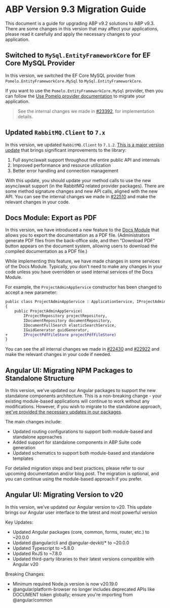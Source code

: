 # ABP Version 9.3 Migration Guide

This document is a guide for upgrading ABP v9.2 solutions to ABP v9.3. There are some changes in this version that may affect your applications, please read it carefully and apply the necessary changes to your application.

## Switched to `MySql.EntityFrameworkCore` for EF Core MySQL Provider

In this version, we switched the EF Core MySQL provider from `Pomelo.EntityFrameworkCore.MySql` to `MySql.EntityFrameworkCore`. 

If you want to use the `Pomelo.EntityFrameworkCore.MySql` provider, then you can follow the [Use Pomelo provider documentation](https://abp.io/docs/latest/framework/data/entity-framework-core/mysql#use-pomelo-provider) to migrate your application.

> See the internal changes we made in [#23392](https://github.com/abpframework/abp/pull/23392), for implementation details.

## Updated `RabbitMQ.Client` to `7.x`

In this version, we updated `RabbitMQ.Client` to `7.1.2`. [This is a major version update](https://github.com/rabbitmq/rabbitmq-dotnet-client/blob/main/v7-MIGRATION.md) that brings significant improvements to the library:

1. Full async/await support throughout the entire public API and internals
2. Improved performance and resource utilization
3. Better error handling and connection management

With this update, you should update your method calls to use the new async/await support (in the RabbitMQ related provider packages). There are some method signature changes and new API calls, aligned with the new API. You can see the internal changes we made in [#22510](https://github.com/abpframework/abp/pull/22510) and make the relevant changes in your code.

## Docs Module: Export as PDF

In this version, we have introduced a new feature to the [Docs Module](../../modules/docs.md) that allows you to export the documentation as a PDF file. (Administrators generate PDF files from the back-office side, and then "Download PDF" button appears on the document system, allowing users to download the compiled documentation as a PDF file.)

While implementing this feature, we have made changes in some services of the Docs Module. Typically, you don't need to make any changes in your code unless you have overridden or used internal services of the Docs Module. 

For example, the `ProjectAdminAppService` constructor has been changed to accept a new parameter:

```diff
public class ProjectAdminAppService : ApplicationService, IProjectAdminAppService
{
    public ProjectAdminAppService(
        IProjectRepository projectRepository,
        IDocumentRepository documentRepository,
        IDocumentFullSearch elasticSearchService,
        IGuidGenerator guidGenerator,
+       IProjectPdfFileStore projectPdfFileStore)
}
```

You can see the all internal changes we made in [#22430](https://github.com/abpframework/abp/pull/22430) and [#22922](https://github.com/abpframework/abp/pull/22922) and make the relevant changes in your code if needed. 

## Angular UI: Migrating NPM Packages to Standalone Structure

In this version, we've updated our Angular packages to support the new standalone components architecture. This is a non-breaking change - your existing module-based applications will continue to work without any modifications. However, if you wish to migrate to the standalone approach, [we've provided the necessary updates in our packages](https://github.com/abpframework/abp/pull/22829).

The main changes include:
- Updated routing configurations to support both module-based and standalone approaches
- Added support for standalone components in ABP Suite code generation
- Updated schematics to support both module-based and standalone templates

For detailed migration steps and best practices, please refer to our upcoming documentation and/or blog post. The migration is optional, and you can continue using the module-based approach if you prefer.

## Angular UI: Migrating Version to v20

In this version, we've updated our Angular version to v20. This update brings our Angular user interface to the latest and most powerful version

Key Updates:
- Updated Angular packages (core, common, forms, router, etc.) to ~20.0.0
- Updated @angular/cli and @angular-devkit/* to ~20.0.0
- Updated Typescript to ~5.8.0
- Updated RxJS to ~7.8.0
- Updated third-party libraries to their latest versions compatible with Angular v20

Breaking Changes:
- Minimum required Node.js version is now v20.19.0
- @angular/platform-browser no longer includes deprecated APIs like DOCUMENT token globally; ensure you're importing from @angular/common
